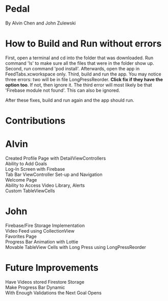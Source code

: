 # Pedal

By Alvin Chen and John Zulewski

# How to Build and Run without errors

First, open a terminal and cd into the folder that was downloaded. Run command 'ls' to make sure all the files that were in the folder show up. 
Second, run command 'pod install'. Afterwards, open the app in FeedTabs.xcworkspace only.
Third, build and run the app. You may notice three errors: two will be in file LongPressReorder. **Click fix if they have the option too**. If not, then ignore it. The third error will most likely be that 'Firebase module not found'. This can also be ignored.

After these fixes, build and run again and the app should run.

# Contributions

# Alvin
Created Profile Page with DetailViewControllers <br/>
Ability to Add Goals <br/>
Log-In Screen with Firebase <br/>
Tab Bar ViewController Set-up and Navigation <br/>
Welcome Page <br/>
Ability to Access Video Library, Alerts <br/>
Custom TableViewCells

# John
Firebase/Fire Storage Implementation <br/>
Video Feed using CollectionView <br/>
Favorites Page <br/>
Progress Bar Animation with Lottie <br/>
Movable TableView Cells with Long Press using LongPressReorder

# Future Improvements
Have Videos stored Firestore Storage <br/>
Make Progress Bar Dynamic <br/>
With Enough Validations the Next Goal Opens
